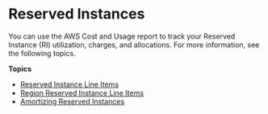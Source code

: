 # Reserved Instances<a name="billing-reports-costusage-ri"></a>

You can use the AWS Cost and Usage report to track your Reserved Instance \(RI\) utilization, charges, and allocations\. For more information, see the following topics\.

**Topics**
+ [Reserved Instance Line Items](regular-reserved-instances.md)
+ [Region Reserved Instance Line Items](region-reserved-instances.md)
+ [Amortizing Reserved Instances](amortizing-ri.md)